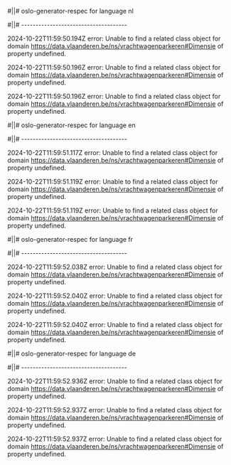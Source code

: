 #||# oslo-generator-respec for language nl  

#||# -------------------------------------  

2024-10-22T11:59:50.194Z error: Unable to find a related class object for domain https://data.vlaanderen.be/ns/vrachtwagenparkeren#Dimensie of property undefined.

2024-10-22T11:59:50.196Z error: Unable to find a related class object for domain https://data.vlaanderen.be/ns/vrachtwagenparkeren#Dimensie of property undefined.

2024-10-22T11:59:50.196Z error: Unable to find a related class object for domain https://data.vlaanderen.be/ns/vrachtwagenparkeren#Dimensie of property undefined.

#||# oslo-generator-respec for language en  

#||# -------------------------------------  

2024-10-22T11:59:51.117Z error: Unable to find a related class object for domain https://data.vlaanderen.be/ns/vrachtwagenparkeren#Dimensie of property undefined.

2024-10-22T11:59:51.119Z error: Unable to find a related class object for domain https://data.vlaanderen.be/ns/vrachtwagenparkeren#Dimensie of property undefined.

2024-10-22T11:59:51.119Z error: Unable to find a related class object for domain https://data.vlaanderen.be/ns/vrachtwagenparkeren#Dimensie of property undefined.

#||# oslo-generator-respec for language fr  

#||# -------------------------------------  

2024-10-22T11:59:52.038Z error: Unable to find a related class object for domain https://data.vlaanderen.be/ns/vrachtwagenparkeren#Dimensie of property undefined.

2024-10-22T11:59:52.040Z error: Unable to find a related class object for domain https://data.vlaanderen.be/ns/vrachtwagenparkeren#Dimensie of property undefined.

2024-10-22T11:59:52.040Z error: Unable to find a related class object for domain https://data.vlaanderen.be/ns/vrachtwagenparkeren#Dimensie of property undefined.

#||# oslo-generator-respec for language de  

#||# -------------------------------------  

2024-10-22T11:59:52.936Z error: Unable to find a related class object for domain https://data.vlaanderen.be/ns/vrachtwagenparkeren#Dimensie of property undefined.

2024-10-22T11:59:52.937Z error: Unable to find a related class object for domain https://data.vlaanderen.be/ns/vrachtwagenparkeren#Dimensie of property undefined.

2024-10-22T11:59:52.937Z error: Unable to find a related class object for domain https://data.vlaanderen.be/ns/vrachtwagenparkeren#Dimensie of property undefined.

